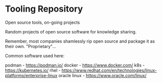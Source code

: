 # Tooling Repository

Open source tools, on-going projects

Random projects of open source software for knowledge sharing.

Remember, most companies shamlessly rip open source and package it as their own.  "Proprietary"...

Common software used here:

podman - https://podman.io/
docker - https://www.docker.com/
k8s - https://kubernetes.io/
rhel - https://www.redhat.com/en/technologies/linux-platforms/enterprise-linux
oracle linux - https://www.oracle.com/linux/
